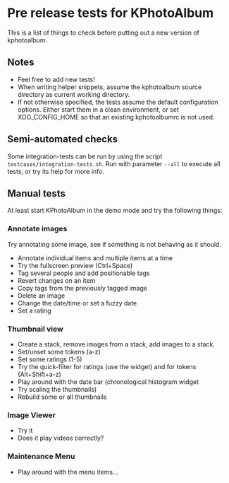 <!--
SPDX-License-Identifier: CC-BY-SA-4.0
SPDX-FileCopyrightText: 2018-2020 Johannes Zarl-Zierl <johannes@zarl-zierl.at>
-->

# Pre release tests for KPhotoAlbum

This is a list of things to check before putting out a new version of kphotoalbum.

## Notes

 - Feel free to add new tests!
 - When writing helper snippets, assume the kphotoalbum source directory as current working directory.
 - If not otherwise specified, the tests assume the default configuration options.
   Either start them in a clean environment, or set XDG_CONFIG_HOME so that an existing kphotoalbumrc is not used.

## Semi-automated checks

Some integration-tests can be run by using the script `testcases/integration-tests.sh`.
Run with parameter `--all` to execute all tests, or try its help for more info.

## Manual tests

At least start KPhotoAlbum in the demo mode and try the following things:

### Annotate images

Try annotating some image, see if something is not behaving as it should.

 - Annotate individual items and multiple items at a time
 - Try the fullscreen preview (Ctrl+Space)
 - Tag several people and add positionable tags
 - Revert changes on an item
 - Copy tags from the previously tagged image
 - Delete an image
 - Change the date/time or set a fuzzy date
 - Set a rating

### Thumbnail view

 - Create a stack, remove images from a stack, add images to a stack.
 - Set/unset some tokens (a-z)
 - Set some ratings (1-5)
 - Try the quick-filter for ratings (use the widget) and for tokens (Alt+Shift+a-z)
 - Play around with the date bar (chronological histogram widget
 - Try scaling the thumbnails)
 - Rebuild some or all thumbnails

### Image Viewer

 - Try it
 - Does it play videos correctly?

### Maintenance Menu

 - Play around with the menu items...
